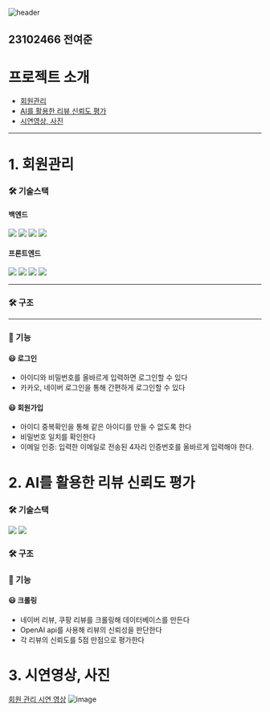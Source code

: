 ![header](https://capsule-render.vercel.app/api?type=rect&height=300&color=gradient&text=Open%20Source%20Software-nl-Term%20Project&textBg=false&fontSize=50&fontAlign=50)
## 23102466 전여준
# 프로젝트 소개
- [회원관리](#회원-관리)
- [AI를 활용한 리뷰 신뢰도 평가](#AI를-활용한-리뷰-신뢰도-평가)
- [시연영상, 사진](#시연-영상)

<hr/>
  
# 1. 회원관리
### 🛠 기술스택
#### 백엔드
<img src="https://img.shields.io/badge/springboot-6DB33F?style=for-the-badge&logo=springboot&logoColor=white"> <img src="https://img.shields.io/badge/json%20web%20tokens-%23000000.svg?&style=for-the-badge&logo=json%20web%20tokens&logoColor=white" /> <img src="https://img.shields.io/badge/java-%23007396.svg?&style=for-the-badge&logo=java&logoColor=white" /> <img src="https://img.shields.io/badge/mysql-%234479A1.svg?&style=for-the-badge&logo=mysql&logoColor=white" />
#### 프론트엔드
<img src="https://img.shields.io/badge/react-%2361DAFB.svg?&style=for-the-badge&logo=react&logoColor=black" /> <img src="https://img.shields.io/badge/typescript-%233178C6.svg?&style=for-the-badge&logo=typescript&logoColor=white" /> <img src="https://img.shields.io/badge/html-E34F26?style=for-the-badge&logo=html5&logoColor=white"> <img src="https://img.shields.io/badge/css-1572B6?style=for-the-badge&logo=css3&logoColor=white">

<hr/>

### 🛠 구조

<hr/>

### 🚀 기능
#### 😃 로그인
- 아이디와 비밀번호를 올바르게 입력하면 로그인할 수 있다
- 카카오, 네이버 로그인을 통해 간편하게 로그인할 수 있다
#### 😃 회원가입
- 아이디 중복확인을 통해 같은 아이디를 만들 수 없도록 한다
- 비밀번호 일치를 확인한다
- 이메일 인증: 입력한 이메일로 전송된 4자리 인증번호를 올바르게 입력해야 한다.
  

# 2. AI를 활용한 리뷰 신뢰도 평가
### 🛠 기술스택
<img src="https://img.shields.io/badge/springboot-6DB33F?style=for-the-badge&logo=springboot&logoColor=white"> <img src="https://img.shields.io/badge/openai-%23412991.svg?&style=for-the-badge&logo=openai&logoColor=white" />
### 🛠 구조
### 🚀 기능
#### 😃 크롤링
- 네이버 리뷰, 쿠팡 리뷰를 크롤링해 데이터베이스를 만든다
- OpenAI api를 사용해 리뷰의 신뢰성을 판단한다
- 각 리뷰의 신뢰도를 5점 만점으로 평가한다



# 3. 시연영상, 사진
[회원 관리 시연 영상](https://youtu.be/Hv-4qzf1J9g)
![image](https://github.com/user-attachments/assets/2e558199-c915-4522-98b0-8a4746102ac4)
